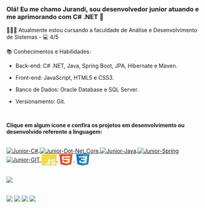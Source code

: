 ### Olá! Eu me chamo Jurandi, sou desenvolvedor junior atuando e me aprimorando com C# .NET 👋
👨🏼‍🎓 Atualmente estou cursando a faculdade de Análise e Desenvolvimento de Sistemas - 💻 4/5

📚 Conhecimentos e Habilidades: 

- Back-end: C# .NET, Java, Spring Boot, JPA, Hibernate e Maven.

- Front-end: JavaScript, HTML5 e CSS3.

- Banco de Dados: Oracle Database e SQL Server. 

- Versionamento: Git.

<br />
<b><p>Clique em algum ícone e confira os projetos em desenvolvimento ou desenvolvido referente a linguagem:</p></b>

<div style="display: inline_block"><br>
   <a href="https://github.com/jurandi1/challenges_csharp_basic"> <img align="center" alt="Junior-C#" height="36" width="38" src="https://cdn.jsdelivr.net/gh/devicons/devicon/icons/csharp/csharp-original.svg"> </a>
   <a href="https://github.com/jurandi1/logic_csharp_basic"> <img align="center" alt="Junior-Dot-Net_Core" height="36" width="38" src="https://cdn.jsdelivr.net/gh/devicons/devicon/icons/dotnetcore/dotnetcore-original.svg"> </a>
   <a href="https://github.com/jurandi1/curso-java-alura"> <img align="center" alt="Junior-Java" height="36" width="40" src="https://cdn.jsdelivr.net/gh/devicons/devicon/icons/java/java-original.svg"> </a>
   <a href="https://github.com/jurandi1/curso-java-alura"> <img align="center" alt="Junior-Spring" height="36" width="40" src="https://cdn.jsdelivr.net/gh/devicons/devicon/icons/spring/spring-original-wordmark.svg"> </a>
   <a href="https://github.com/jurandi1/barbearia_alura"> <img align="center" alt="Junior-GIT" height="30" width="40" src="https://cdn.jsdelivr.net/gh/devicons/devicon/icons/git/git-original.svg"> </a>
   <a href="https://github.com/jurandi1/Curso-JS"> <img align="center" alt="Junior-Js" height="30" width="40" src="https://raw.githubusercontent.com/devicons/devicon/master/icons/javascript/javascript-plain.svg" </a>
   <a href="https://github.com/jurandi1/barbearia_alura"> <img align="center" alt="Junior-HTML" height="30" width="40" src="https://raw.githubusercontent.com/devicons/devicon/master/icons/html5/html5-original.svg">
   <a href="https://github.com/jurandi1/barbearia_alura"> <img align="center" alt="Junior-CSS" height="30" width="40" src="https://raw.githubusercontent.com/devicons/devicon/master/icons/css3/css3-original.svg">  
    </div>

##

<div align="left">
  <a href="https://github.com/jurandi1">
  <img height="180em" src="https://github-readme-stats.vercel.app/api/top-langs/?username=jurandi1&layout=compact&langs_count=7&theme=dark"/>
</div>
   
 ##
   
<div> 
  <a href="https://www.linkedin.com/in/jjunior20/" target="_blank"><img src="https://img.shields.io/badge/-LinkedIn-%230077B5?style=for-the-badge&logo=linkedin&logoColor=white" target="_blank"></a> 
  <a href = "mailto:jurandijr20@gmail.com"><img src="https://img.shields.io/badge/-Gmail-%23333?style=for-the-badge&logo=gmail&logoColor=white" target="_blank"></a>
  <a href="https://www.instagram.com/_jurandi_jr/" target="_blank"><img src="https://img.shields.io/badge/-Instagram-%23E4405F?style=for-the-badge&logo=instagram&logoColor=white" target="_blank"></a>
 <a href="https://discord.com/channels/1001259703239704638/1001259703239704641" target="_blank"><img src="https://img.shields.io/badge/Discord-7289DA?style=for-the-badge&logo=discord&logoColor=white" target="_blank"></a> 
</div>
